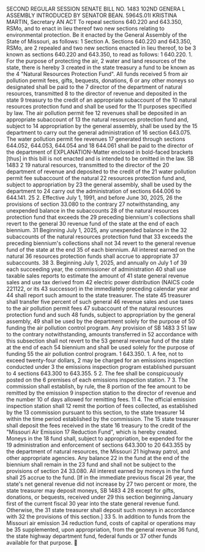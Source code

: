 SECOND REGULAR SESSION
SENATE BILL NO. 1483
102ND GENERA L ASSEMBLY
INTRODUCED BY SENATOR BEAN.
5964S.01I KRISTINA MARTIN, Secretary
AN ACT
To repeal sections 640.220 and 643.350, RSMo, and to enact in lieu thereof two new sections
relating to environmental protection.
Be it enacted by the General Assembly of the State of Missouri, as follows:
1 Section A. Sections 640.220 and 643.350, RSMo, are
2 repealed and two new sections enacted in lieu thereof, to be
3 known as sections 640.220 and 643.350, to read as follows:
1 640.220. 1. For the purpose of protecting the air,
2 water and land resources of the state, there is hereby
3 created in the state treasury a fund to be known as the
4 "Natural Resources Protection Fund". All funds received
5 from air pollution permit fees, gifts, bequests, donations,
6 or any other moneys so designated shall be paid to the
7 director of the department of natural resources, transmitted
8 to the director of revenue and deposited in the state
9 treasury to the credit of an appropriate subaccount of the
10 natural resources protection fund and shall be used for the
11 purposes specified by law. The air pollution permit fee
12 revenues shall be deposited in an appropriate subaccount of
13 the natural resources protection fund and, subject to
14 appropriation by the general assembly, shall be used by the
15 department to carry out the general administration of
16 section 643.075. The water pollution permit fee revenues
17 generated through sections 644.052, 644.053, 644.054 and
18 644.061 shall be paid to the director of the department of
EXPLANATION-Matter enclosed in bold-faced brackets [thus] in this bill is not enacted
and is intended to be omitted in the law.
SB 1483 2
19 natural resources, transmitted to the director of the
20 department of revenue and deposited to the credit of the
21 water pollution permit fee subaccount of the natural
22 resources protection fund and, subject to appropriation by
23 the general assembly, shall be used by the department to
24 carry out the administration of sections 644.006 to 644.141.
25 2. Effective July 1, 1991, and before June 30, 2025,
26 the provisions of section 33.080 to the contrary
27 notwithstanding, any unexpended balance in the subaccounts
28 of the natural resources protection fund that exceeds the
29 preceding biennium's collections shall revert to the general
30 revenue fund of the state at the end of each biennium.
31 Beginning July 1, 2025, any unexpended balance in the
32 subaccounts of the natural resources protection fund that
33 exceeds the preceding biennium's collections shall not
34 revert to the general revenue fund of the state at the end
35 of each biennium. All interest earned on the natural
36 resources protection funds shall accrue to appropriate
37 subaccounts.
38 3. Beginning July 1, 2025, and annually on July 1 of
39 each succeeding year, the commissioner of administration
40 shall use taxable sales reports to estimate the amount of
41 state general revenue sales and use tax derived from
42 electric power distribution (NAICS code 221122, or its
43 successor) in the immediately preceding calendar year and
44 shall report such amount to the state treasurer. The state
45 treasurer shall transfer five percent of such general
46 revenue sales and use taxes to the air pollution permit fees
47 subaccount of the natural resources protection fund and such
48 funds, subject to appropriation by the general assembly,
49 shall be used by the department solely for the purpose of
50 funding the air pollution control program. Any provision of
SB 1483 3
51 law to the contrary notwithstanding, amounts transferred in
52 accordance with this subsection shall not revert to the
53 general revenue fund of the state at the end of each
54 biennium and shall be used solely for the purpose of funding
55 the air pollution control program.
1 643.350. 1. A fee, not to exceed twenty-four dollars,
2 may be charged for an emissions inspection conducted under
3 the emissions inspection program established pursuant to
4 sections 643.300 to 643.355.
5 2. The fee shall be conspicuously posted on the
6 premises of each emissions inspection station.
7 3. The commission shall establish, by rule, the
8 portion of the fee amount to be remitted by the emission
9 inspection station to the director of revenue and the number
10 of days allowed for remitting fees.
11 4. The official emission inspection station shall
12 remit the portion of fees collected, as established by the
13 commission pursuant to this section, to the state treasurer
14 within the time period established by the commission. The
15 state treasurer shall deposit the fees received in the state
16 treasury to the credit of the "Missouri Air Emission
17 Reduction Fund", which is hereby created. Moneys in the
18 fund shall, subject to appropriation, be expended for the
19 administration and enforcement of sections 643.300 to
20 643.355 by the department of natural resources, the Missouri
21 highway patrol, and other appropriate agencies. Any balance
22 in the fund at the end of the biennium shall remain in the
23 fund and shall not be subject to the provisions of section
24 33.080. All interest earned by moneys in the fund shall
25 accrue to the fund. [If in the immediate previous fiscal
26 year, the state's net general revenue did not increase by
27 two percent or more, the state treasurer may deposit moneys,
SB 1483 4
28 except for gifts, donations, or bequests, received under
29 this section beginning January first of the current fiscal
30 year into the state general revenue fund. Otherwise, the
31 state treasurer shall deposit such moneys in accordance with
32 the provisions of this section.]
33 5. In addition to funds from the Missouri air emission
34 reduction fund, costs of capital or operations may be
35 supplemented, upon appropriation, from the general revenue
36 fund, the state highway department fund, federal funds or
37 other funds available for that purpose.
